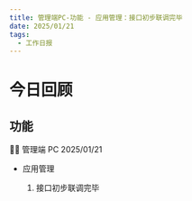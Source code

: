 ```yaml
---
title: 管理端PC-功能 - 应用管理：接口初步联调完毕
date: 2025/01/21
tags:
  - 工作日报
---
```


# 今日回顾

## 功能

👨‍🏫 管理端 PC 2025/01/21

- 应用管理

  1. 接口初步联调完毕

